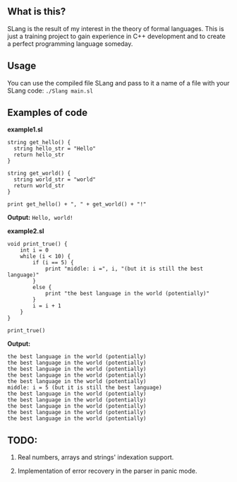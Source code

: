 ## What is this?

SLang is the result of my interest in the theory of formal languages. This is just a training project to gain experience in C++ development and to create a perfect programming language someday.

## Usage

You can use the compiled file SLang and pass to it a name of a file with your SLang code:
```./Slang main.sl```

## Examples of code
**example1.sl**
```
string get_hello() {
  string hello_str = "Hello"
  return hello_str
}

string get_world() {
  string world_str = "world"
  return world_str
}

print get_hello() + ", " + get_world() + "!"
```

**Output:**
```Hello, world!```


**example2.sl**
```
void print_true() {
    int i = 0
    while (i < 10) {
        if (i == 5) {
            print "middle: i =", i, "(but it is still the best language)"
        }
        else {
            print "the best language in the world (potentially)"
        }
        i = i + 1
    }
}

print_true()
```

**Output:**
```
the best language in the world (potentially) 
the best language in the world (potentially) 
the best language in the world (potentially) 
the best language in the world (potentially) 
the best language in the world (potentially) 
middle: i = 5 (but it is still the best language) 
the best language in the world (potentially) 
the best language in the world (potentially) 
the best language in the world (potentially) 
the best language in the world (potentially) 
the best language in the world (potentially)
```

## TODO:
1. Real numbers, arrays and strings' indexation support.

2. Implementation of error recovery in the parser in panic mode.
